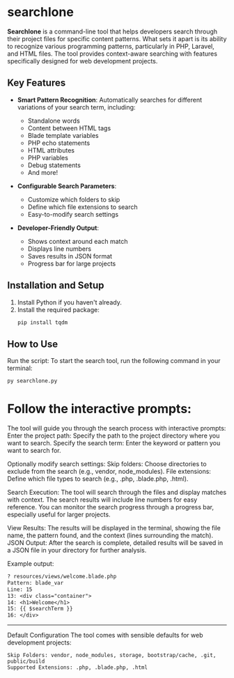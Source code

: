 # searchlone
**Searchlone** is a command-line tool that helps developers search through their project files for specific content patterns. What sets it apart is its ability to recognize various programming patterns, particularly in PHP, Laravel, and HTML files. The tool provides context-aware searching with features specifically designed for web development projects.

## Key Features
- **Smart Pattern Recognition**: Automatically searches for different variations of your search term, including:
  - Standalone words
  - Content between HTML tags
  - Blade template variables
  - PHP echo statements
  - HTML attributes
  - PHP variables
  - Debug statements
  - And more!

- **Configurable Search Parameters**:
  - Customize which folders to skip
  - Define which file extensions to search
  - Easy-to-modify search settings

- **Developer-Friendly Output**:
  - Shows context around each match
  - Displays line numbers
  - Saves results in JSON format
  - Progress bar for large projects

## Installation and Setup
1. Install Python if you haven't already.
2. Install the required package:
   ```bash
   pip install tqdm
   ```
    
## How to Use
Run the script:
To start the search tool, run the following command in your terminal:
   ```bash
   py searchlone.py
   ```

# Follow the interactive prompts:
The tool will guide you through the search process with interactive prompts:
Enter the project path: Specify the path to the project directory where you want to search.
Specify the search term: Enter the keyword or pattern you want to search for.

Optionally modify search settings:
Skip folders: Choose directories to exclude from the search (e.g., vendor, node_modules).
File extensions: Define which file types to search (e.g., .php, .blade.php, .html).

Search Execution:
The tool will search through the files and display matches with context.
The search results will include line numbers for easy reference.
You can monitor the search progress through a progress bar, especially useful for larger projects.

View Results:
The results will be displayed in the terminal, showing the file name, the pattern found, and the context (lines surrounding the match).
JSON Output: After the search is complete, detailed results will be saved in a JSON file in your directory for further analysis.

Example output:
```txt
? resources/views/welcome.blade.php
Pattern: blade_var
Line: 15
13: <div class="container">
14: <h1>Welcome</h1>
15: {{ $searchTerm }}
16: </div>
```
----------------------------------------

Default Configuration
The tool comes with sensible defaults for web development projects:
```text
Skip Folders: vendor, node_modules, storage, bootstrap/cache, .git, public/build
Supported Extensions: .php, .blade.php, .html
